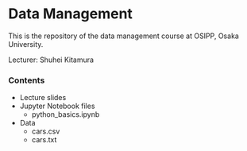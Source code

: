 # Data Management

This is the repository of the data management course at OSIPP, Osaka University.

Lecturer: Shuhei Kitamura

### Contents

- Lecture slides
- Jupyter Notebook files
  - python_basics.ipynb
- Data
  - cars.csv
  - cars.txt
